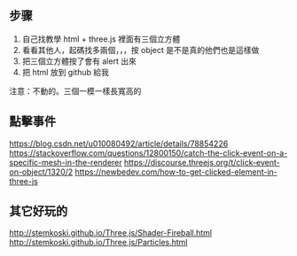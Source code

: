 ## 步骤
1. 自己找教學 html + three.js 裡面有三個立方體
2. 看看其他人，起碼找多兩個，，，按 object 是不是真的他們也是這樣做
3. 把三個立方體按了會有 alert 出來
4. 把 html 放到 github 給我

注意：不動的。三個一模一樣長寬高的

## 點擊事件
https://blog.csdn.net/u010080492/article/details/78854226
https://stackoverflow.com/questions/12800150/catch-the-click-event-on-a-specific-mesh-in-the-renderer
https://discourse.threejs.org/t/click-event-on-object/1320/2
https://newbedev.com/how-to-get-clicked-element-in-three-js

## 其它好玩的
http://stemkoski.github.io/Three.js/Shader-Fireball.html
http://stemkoski.github.io/Three.js/Particles.html